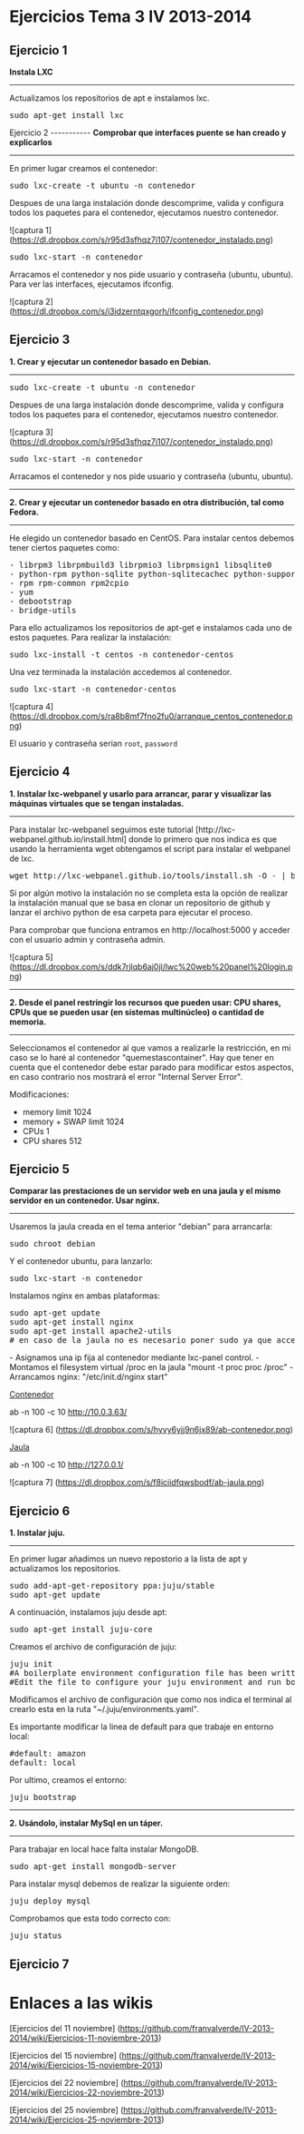 Ejercicios Tema 3 IV 2013-2014
==============================
Ejercicio 1
-----------
<strong>Instala LXC</strong>
<hr>
Actualizamos los repositorios de apt e instalamos lxc. 
<pre>
sudo apt-get install lxc
</pre>
Ejercicio 2
-----------
<strong>Comprobar que interfaces puente se han creado y explicarlos</strong>
<hr>
En primer lugar creamos el contenedor:
<pre>
sudo lxc-create -t ubuntu -n contenedor
</pre>
Despues de una larga instalación donde descomprime, valida y configura todos los paquetes para el contenedor, ejecutamos nuestro contenedor.

![captura 1] (https://dl.dropbox.com/s/r95d3sfhqz7i107/contenedor_instalado.png)

<pre>
sudo lxc-start -n contenedor
</pre>
Arracamos el contenedor y nos pide usuario y contraseña (ubuntu, ubuntu).
Para ver las interfaces, ejecutamos ifconfig.

![captura 2] (https://dl.dropbox.com/s/i3idzerntqxgorh/ifconfig_contenedor.png)

Ejercicio 3
-----------
<strong>1. Crear y ejecutar un contenedor basado en Debian.</strong>
<hr>
<pre>
sudo lxc-create -t ubuntu -n contenedor
</pre>
Despues de una larga instalación donde descomprime, valida y configura todos los paquetes para el contenedor, ejecutamos nuestro contenedor.

![captura 3] (https://dl.dropbox.com/s/r95d3sfhqz7i107/contenedor_instalado.png)

<pre>
sudo lxc-start -n contenedor
</pre>
Arracamos el contenedor y nos pide usuario y contraseña (ubuntu, ubuntu).

<hr>
<strong>2. Crear y ejecutar un contenedor basado en otra distribución, tal como Fedora.</strong>
<hr>

He elegido un contenedor basado en CentOS. Para instalar centos debemos tener ciertos paquetes como:
<pre>
- librpm3 librpmbuild3 librpmio3 librpmsign1 libsqlite0 
- python-rpm python-sqlite python-sqlitecachec python-support python-urlgrabber 
- rpm rpm-common rpm2cpio 
- yum 
- debootstrap 
- bridge-utils
</pre>
Para ello actualizamos los repositorios de apt-get e instalamos cada uno de estos paquetes.
Para realizar la instalación:
<pre>
sudo lxc-install -t centos -n contenedor-centos
</pre>
Una vez terminada la instalación accedemos al contenedor.
<pre>
sudo lxc-start -n contenedor-centos
</pre>

![captura 4] (https://dl.dropbox.com/s/ra8b8mf7fno2fu0/arranque_centos_contenedor.png)

El usuario y contraseña serian `root`, `password`


Ejercicio 4
-----------

<strong>1. Instalar lxc-webpanel y usarlo para arrancar, parar y visualizar las máquinas virtuales que se tengan instaladas.</strong>
<hr>
Para instalar lxc-webpanel seguimos este tutorial [http://lxc-webpanel.github.io/install.html] donde lo primero que nos indica es que usando la herramienta wget obtengamos el script para instalar el webpanel de lxc.
<pre>
wget http://lxc-webpanel.github.io/tools/install.sh -O - | bash
</pre>
Si por algún motivo la instalación no se completa esta la opción de realizar la instalación manual que se basa en clonar un repositorio de github y lanzar el archivo python de esa carpeta para ejecutar el proceso.

Para comprobar que funciona entramos en http://localhost:5000 y acceder con el usuario admin y contraseña admin.

![captura 5] (https://dl.dropbox.com/s/ddk7rjlqb6aj0jl/lwc%20web%20panel%20login.png)

<hr>
<strong>2. Desde el panel restringir los recursos que pueden usar: CPU shares, CPUs que se pueden usar (en sistemas multinúcleo) o cantidad de memoria.</strong>
<hr>

Seleccionamos el contenedor al que vamos a realizarle la restricción, en mi caso se lo haré al contenedor "quemestascontainer". Hay que tener en cuenta que el contenedor debe estar parado para modificar estos aspectos, en caso contrario nos mostrará el error "Internal Server Error".

Modificaciones: 
- memory limit 1024
- memory + SWAP limit 1024
- CPUs 1
- CPU shares 512

Ejercicio 5
-----------
<strong>Comparar las prestaciones de un servidor web en una jaula y el mismo servidor en un contenedor. Usar nginx.</strong>
<hr>
Usaremos la jaula creada en el tema anterior "debian" para arrancarla:
<pre>
sudo chroot debian
</pre>
Y el contenedor ubuntu, para lanzarlo:
<pre>
sudo lxc-start -n contenedor
</pre>
Instalamos nginx en ambas plataformas:
<pre>
sudo apt-get update
sudo apt-get install nginx
sudo apt-get install apache2-utils
# en caso de la jaula no es necesario poner sudo ya que accedemos como tal.
</pre>
- Asignamos una ip fija al contenedor mediante lxc-panel control.
- Montamos el filesystem virtual /proc en la jaula "mount -t proc proc /proc"
- Arrancamos nginx: "/etc/init.d/nginx start"

<u>Contenedor</u>

ab -n 100 -c 10 http://10.0.3.63/

![captura 6] (https://dl.dropbox.com/s/hyvy6yjj9n6jx89/ab-contenedor.png)

<u>Jaula</u>

ab -n 100 -c 10 http://127.0.0.1/

![captura 7] (https://dl.dropbox.com/s/f8iciidfqwsbodf/ab-jaula.png)

Ejercicio 6
-----------
<strong>1. Instalar juju.</strong>
<hr>
En primer lugar añadimos un nuevo repostorio a la lista de apt y actualizamos los repositorios.
<pre>
sudo add-apt-get-repository ppa:juju/stable
sudo apt-get update
</pre>
A continuación, instalamos juju desde apt:
<pre>
sudo apt-get install juju-core
</pre>
Creamos el archivo de configuración de juju:
<pre>
juju init
#A boilerplate environment configuration file has been written to /home/franvalverde/.juju/environments.yaml.
#Edit the file to configure your juju environment and run bootstrap.
</pre>

Modificamos el archivo de configuración que como nos indica el terminal al crearlo esta en la ruta "~/.juju/environments.yaml".
 
Es importante modificar la linea de default para que trabaje en entorno local:

<pre>
#default: amazon
default: local
</pre>

Por ultimo, creamos el entorno:

<pre>
juju bootstrap
</pre>

<hr>
<strong>2. Usándolo, instalar MySql en un táper.</strong>
<hr>
Para trabajar en local hace falta instalar MongoDB.
<pre>
sudo apt-get install mongodb-server
</pre>

Para instalar mysql debemos de realizar la siguiente orden:

<pre>
juju deploy mysql
</pre>

Comprobamos que esta todo correcto con:

<pre>
juju status
</pre>

Ejercicio 7
-----------






Enlaces a las wikis
===================

[Ejercicios del 11 noviembre] (https://github.com/franvalverde/IV-2013-2014/wiki/Ejercicios-11-noviembre-2013)

[Ejercicios del 15 noviembre] (https://github.com/franvalverde/IV-2013-2014/wiki/Ejercicios-15-noviembre-2013)

[Ejercicios del 22 noviembre] (https://github.com/franvalverde/IV-2013-2014/wiki/Ejercicios-22-noviembre-2013)

[Ejercicios del 25 noviembre] (https://github.com/franvalverde/IV-2013-2014/wiki/Ejercicios-25-noviembre-2013)
